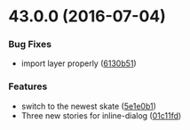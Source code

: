 <a name="43.0.0"></a>
# 43.0.0 (2016-07-04)


### Bug Fixes

* import layer properly ([6130b51](https://aui-team-bot/https://bitbucket.org/atlassian/atlaskit/commits/6130b51))


### Features

* switch to the newest skate ([5e1e0b1](https://aui-team-bot/https://bitbucket.org/atlassian/atlaskit/commits/5e1e0b1))
* Three new stories for inline-dialog ([01c11fd](https://aui-team-bot/https://bitbucket.org/atlassian/atlaskit/commits/01c11fd))



